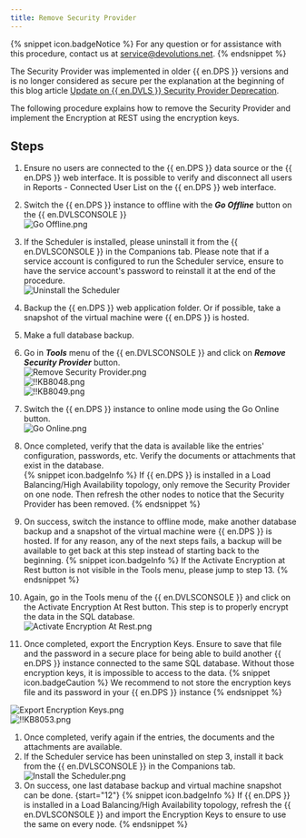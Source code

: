 ```yaml
---
title: Remove Security Provider
---
```

{% snippet icon.badgeNotice %}
For any question or for assistance with this procedure, contact us at [service@devolutions.net](mailto:service@devolutions.net).
{% endsnippet %}

The Security Provider was implemented in older {{ en.DPS }} versions and is no longer considered as secure per the explanation at the beginning of this blog article [Update on {{ en.DVLS }} Security Provider Deprecation](https://blog.devolutions.net/2020/02/update-on-devolutions-password-server-security-provider-deprecation).

The following procedure explains how to remove the Security Provider and implement the Encryption at REST using the encryption keys.

## Steps

1. Ensure no users are connected to the {{ en.DPS }} data source or the {{ en.DPS }} web interface. It is possible to verify and disconnect all users in Reports - Connected User List on the {{ en.DPS }} web interface.
1. Switch the {{ en.DPS }} instance to offline with the ***Go Offline*** button on the {{ en.DVLSCONSOLE }}  
![Go Offline.png](/img/en/kb/KB8046.png)
1. If the Scheduler is installed, please uninstall it from the {{ en.DVLSCONSOLE }} in the Companions tab. Please note that if a service account is configured to run the Scheduler service, ensure to have the service account's password to reinstall it at the end of the procedure.  
![Uninstall the Scheduler](/img/en/kb/KB8083.png)
1. Backup the {{ en.DPS }} web application folder. Or if possible, take a snapshot of the virtual machine were {{ en.DPS }} is hosted.
1. Make a full database backup.
1. Go in ***Tools*** menu of the {{ en.DVLSCONSOLE }} and click on ***Remove Security Provider*** button.  
![Remove Security Provider.png](/img/en/kb/KB8047.png)  
![!!KB8048.png](/img/en/kb/KB8048.png)  
![!!KB8049.png](/img/en/kb/KB8049.png)
1. Switch the {{ en.DPS }} instance to online mode using the Go Online button.  
![Go Online.png](/img/en/kb/KB8050.png)
1. Once completed, verify that the data is available like the entries' configuration, passwords, etc. Verify the documents or attachments that exist in the database.  
{% snippet icon.badgeInfo %}
If {{ en.DPS }} is installed in a Load Balancing/High Availability topology, only remove the Security Provider on one node. Then refresh the other nodes to notice that the Security Provider has been removed.
{% endsnippet %}  

9. On success, switch the instance to offline mode, make another database backup and a snapshot of the virtual machine were {{ en.DPS }} is hosted. If for any reason, any of the next steps fails, a backup will be available to get back at this step instead of starting back to the beginning.
{% snippet icon.badgeInfo %}
If the Activate Encryption at Rest button is not visible in the Tools menu, please jump to step 13.
{% endsnippet %}  

10. Again, go in the Tools menu of the {{ en.DVLSCONSOLE }} and click on the Activate Encryption At Rest button. This step is to properly encrypt the data in the SQL database.  
![Activate Encryption At Rest.png](/img/en/kb/KB8051.png)
11. Once completed, export the Encryption Keys. Ensure to save that file and the password in a secure place for being able to build another {{ en.DPS }} instance connected to the same SQL database. Without those encryption keys, it is impossible to access to the data.
{% snippet icon.badgeCaution %}
We recommend to not store the encryption keys file and its password in your {{ en.DPS }} instance
{% endsnippet %}  

![Export Encryption Keys.png](/img/en/kb/KB8052.png)  
![!!KB8053.png](/img/en/kb/KB8053.png)
1. Once completed, verify again if the entries, the documents and the attachments are available.  
1. If the Scheduler service has been uninstalled on step 3, install it back from the {{ en.DVLSCONSOLE }} in the Companions tab.  
![Install the Scheduler.png](/img/en/kb/KB8084.png)
1. On success, one last database backup and virtual machine snapshot can be done.
{start="12"}
{% snippet icon.badgeInfo %}
If {{ en.DPS }} is installed in a Load Balancing/High Availability topology, refresh the {{ en.DVLSCONSOLE }} and import the Encryption Keys to ensure to use the same on every node.
{% endsnippet %}
